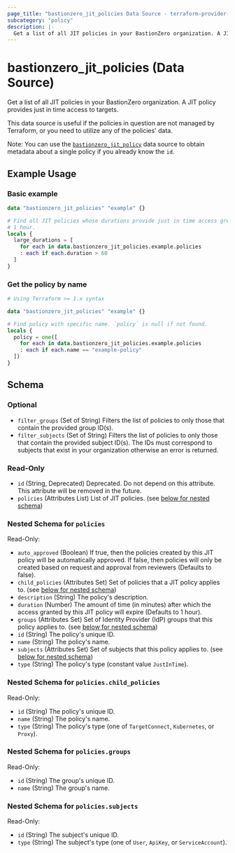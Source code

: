 ```yaml
---
page_title: "bastionzero_jit_policies Data Source - terraform-provider-bastionzero"
subcategory: "policy"
description: |-
  Get a list of all JIT policies in your BastionZero organization. A JIT policy provides just in time access to targets.
---
```


# bastionzero_jit_policies (Data Source)

Get a list of all JIT policies in your BastionZero organization. A JIT policy provides just in time access to targets.

This data source is useful if the policies in question are not managed by
Terraform, or you need to utilize any of the policies' data.

Note: You can use the [`bastionzero_jit_policy`](jit_policy) data source to
obtain metadata about a single policy if you already know the `id`.

## Example Usage

### Basic example

```terraform
data "bastionzero_jit_policies" "example" {}

# Find all JIT policies whose durations provide just in time access greater than
# 1 hour.
locals {
  large_durations = [
    for each in data.bastionzero_jit_policies.example.policies
    : each if each.duration > 60
  ]
}
```

### Get the policy by name

```terraform
# Using Terraform >= 1.x syntax

data "bastionzero_jit_policies" "example" {}

# Find policy with specific name. `policy` is null if not found.
locals {
  policy = one([
    for each in data.bastionzero_jit_policies.example.policies
    : each if each.name == "example-policy"
  ])
}
```

<!-- schema generated by tfplugindocs -->
## Schema

### Optional

- `filter_groups` (Set of String) Filters the list of policies to only those that contain the provided group ID(s).
- `filter_subjects` (Set of String) Filters the list of policies to only those that contain the provided subject ID(s). The IDs must correspond to subjects that exist in your organization otherwise an error is returned.

### Read-Only

- `id` (String, Deprecated) Deprecated. Do not depend on this attribute. This attribute will be removed in the future.
- `policies` (Attributes List) List of JIT policies. (see [below for nested schema](#nestedatt--policies))

<a id="nestedatt--policies"></a>
### Nested Schema for `policies`

Read-Only:

- `auto_approved` (Boolean) If true, then the policies created by this JIT policy will be automatically approved. If false, then policies will only be created based on request and approval from reviewers (Defaults to false).
- `child_policies` (Attributes Set) Set of policies that a JIT policy applies to. (see [below for nested schema](#nestedatt--policies--child_policies))
- `description` (String) The policy's description.
- `duration` (Number) The amount of time (in minutes) after which the access granted by this JIT policy will expire (Defaults to 1 hour).
- `groups` (Attributes Set) Set of Identity Provider (IdP) groups that this policy applies to. (see [below for nested schema](#nestedatt--policies--groups))
- `id` (String) The policy's unique ID.
- `name` (String) The policy's name.
- `subjects` (Attributes Set) Set of subjects that this policy applies to. (see [below for nested schema](#nestedatt--policies--subjects))
- `type` (String) The policy's type (constant value `JustInTime`).

<a id="nestedatt--policies--child_policies"></a>
### Nested Schema for `policies.child_policies`

Read-Only:

- `id` (String) The policy's unique ID.
- `name` (String) The policy's name.
- `type` (String) The policy's type (one of `TargetConnect`, `Kubernetes`, or `Proxy`).


<a id="nestedatt--policies--groups"></a>
### Nested Schema for `policies.groups`

Read-Only:

- `id` (String) The group's unique ID.
- `name` (String) The group's name.


<a id="nestedatt--policies--subjects"></a>
### Nested Schema for `policies.subjects`

Read-Only:

- `id` (String) The subject's unique ID.
- `type` (String) The subject's type (one of `User`, `ApiKey`, or `ServiceAccount`).